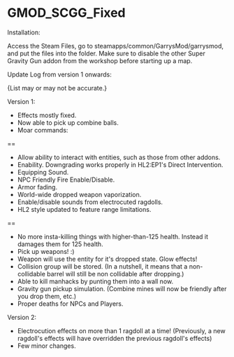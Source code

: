 # GMOD_SCGG_Fixed
Installation:

Access the Steam Files, go to steamapps/common/GarrysMod/garrysmod, and put the files into the folder. 
Make sure to disable the other Super Gravity Gun addon from the workshop before starting up a map.

Update Log from version 1 onwards:

{List may or may not be accurate.}

Version 1:
* Effects mostly fixed.
* Now able to pick up combine balls.
* Moar commands:

==
* Allow ability to interact with entities, such as those from other addons.
* Enability. Downgrading works properly in HL2:EP1's Direct Intervention.
* Equipping Sound.
* NPC Friendly Fire Enable/Disable.
* Armor fading.
* World-wide dropped weapon vaporization.
* Enable/disable sounds from electrocuted ragdolls.
* HL2 style updated to feature range limitations.

==

* No more insta-killing things with higher-than-125 health. Instead it damages them for 125 health.
* Pick up weapons! :)
* Weapon will use the entity for it's dropped state. Glow effects!
* Collision group will be stored. (In a nutshell, it means that a non-collidable barrel will still be non collidable after dropping.)
* Able to kill manhacks by punting them into a wall now.
* Gravity gun pickup simulation. (Combine mines will now be friendly after you drop them, etc.)
* Proper deaths for NPCs and Players.

Version 2:

* Electrocution effects on more than 1 ragdoll at a time! (Previously, a new ragdoll's effects will have overridden the previous ragdoll's effects)
* Few minor changes.
